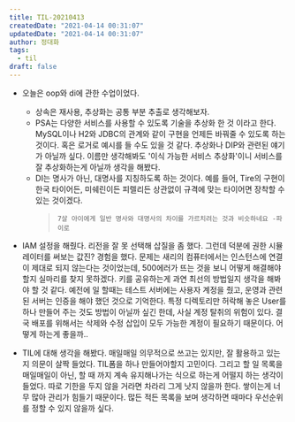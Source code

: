 ```yaml
---
title: TIL-20210413
createdDate: "2021-04-14 00:31:07"
updatedDate: "2021-04-14 00:31:07"
author: 정대화
tags:
  - til
draft: false
---
```


- 오늘은 oop와 di에 관한 수업이었다. 
  - 상속은 재사용, 추상화는 공통 부분 추출로 생각해보자.
  - PSA는 다양한 서비스를 사용할 수 있도록 기술을 추상화 한 것 이라고 한다. MySQL이나 H2와 JDBC의 관계와 같이 구현을 언제든 바꿔줄 수 있도록 하는 것이다. 혹은 로거로 예시를 들 수도 있을 것 같다. 추상화나 DIP와 관련된 얘기가 아닐까 싶다. 이름만 생각해봐도 '이식 가능한 서비스 추상화'이니 서비스를 잘 추상화하는게 아닐까 생각을 해봤다.
  - DI는 명사가 아닌, 대명사를 지칭하도록 하는 것이다. 예를 들어, Tire의 구현이 한국 타이어든, 미쉐린이든 피렐리든 상관없이 규격에 맞는 타이어면 장착할 수 있는 것이겠다.
    > ```text
    > 7살 아이에게 일반 명사와 대명사의 차이를 가르치려는 것과 비슷하네요 -파이로
    > ```

- IAM 설정을 해줬다. 리전을 잘 못 선택해 삽질을 좀 했다. 그런데 덕분에 권한 시뮬레이터를 써보는 값진? 경험을 했다. 문제는 새리의 컴퓨터에서는 인스턴스에 연결이 제대로 되지 않는다는 것이었는데, 500에러가 뜨는 것을 보니 어떻게 해결해야 할지 실마리를 찾지 못하겠다. 키를 공유하는게 과연 최선의 방법일지 생각을 해봐야 할 것 같다. 예전에 일 할때는 테스트 서버에는 사용자 계정을 줬고, 운영과 관련된 서버는 인증을 해야 했던 것으로 기억한다. 특정 디렉토리만 허락해 놓은 User를 하나 만들어 주는 것도 방법이 아닐까 싶긴 한데, 사실 계정 탈취의 위험이 있다. 결국 배포를 위해서는 삭제와 수정 삽입이 모두 가능한 계정이 필요하기 때문이다. 어떻게 하는게 좋을까..

- TIL에 대해 생각을 해봤다. 매일매일 의무적으로 쓰고는 있지만, 잘 활용하고 있는지 의문이 살짝 들었다. TIL폼을 하나 만들어야할지 고민이다. 그리고 할 일 목록을 매일매일이 아닌, 할 때 까지 계속 유지해나가는 식으로 하는게 어떨지 하는 생각이 들었다. 따로 기한을 두지 않을 거라면 차라리 그게 낫지 않을까 한다. 쌓이는게 너무 많아 관리가 힘들기 때문이다. 많든 적든 목록을 보며 생각하면 때마다 우선순위를 정할 수 있지 않을까 싶다.
